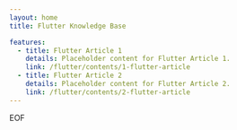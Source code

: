 ```yaml
---
layout: home
title: Flutter Knowledge Base

features:
  - title: Flutter Article 1
    details: Placeholder content for Flutter Article 1.
    link: /flutter/contents/1-flutter-article
  - title: Flutter Article 2
    details: Placeholder content for Flutter Article 2.
    link: /flutter/contents/2-flutter-article
---
```

EOF
